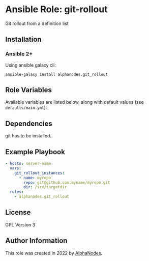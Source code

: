 # Ansible Role: git-rollout

Git rollout from a definition list

## Installation

### Ansible 2+

Using ansible galaxy cli:

```shell
ansible-galaxy install alphanodes.git_rollout
```

## Role Variables

Available variables are listed below, along with default values (see `defaults/main.yml`):

## Dependencies

git has to be installed.

## Example Playbook

```yaml
- hosts: server-name
  vars:
    git_rollout_instances:
      - name: myrepo
        repo: git@github.com:myname/myrepo.git
        dir: /srv/targetdir
  roles:
    - alphanodes.git_rollout
```

## License

GPL Version 3

## Author Information

This role was created in 2022 by [AlphaNodes](https://alphanodes.com/).
